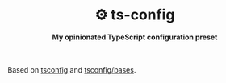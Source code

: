 <div align="center">
	<h1>⚙️ ts-config</h1>
	<strong>My opinionated TypeScript configuration preset</strong>
</div>
<br>
<br>

Based on [tsconfig](https://aka.ms/tsconfig) and [tsconfig/bases](https://github.com/tsconfig/bases).
